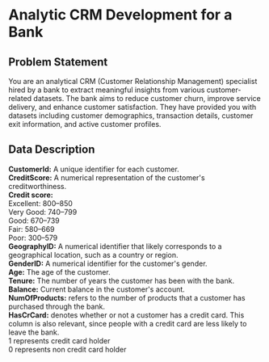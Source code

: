# Analytic CRM Development for a Bank

## Problem Statement 
You are an analytical CRM (Customer Relationship Management) specialist hired by a bank to extract meaningful insights from various customer-related datasets. The bank aims to reduce customer churn, improve service delivery, and enhance customer satisfaction. They have provided you with datasets including customer demographics, transaction details, customer exit information, and active customer profiles.

## Data Description
**CustomerId:** A unique identifier for each customer. <br />
**CreditScore:** A numerical representation of the customer's creditworthiness. <br />
**Credit score:**  <br />
Excellent: 800–850 <br />
Very Good: 740–799 <br />
Good: 670–739 <br />
Fair: 580–669 <br />
Poor: 300–579 <br />
**GeographyID:** A numerical identifier that likely corresponds to a geographical location, such as a country or region. <br />
**GenderID:** A numerical identifier for the customer's gender. <br />
**Age:** The age of the customer. <br />
**Tenure:** The number of years the customer has been with the bank. <br />
**Balance:** Current balance in the customer's account. <br />
**NumOfProducts:** refers to the number of products that a customer has purchased through the bank. <br />
**HasCrCard:** denotes whether or not a customer has a credit card. This column is also relevant, since people with a credit card are less likely to leave the bank. <br />
1 represents credit card holder <br />
0 represents non credit card holder <br />
